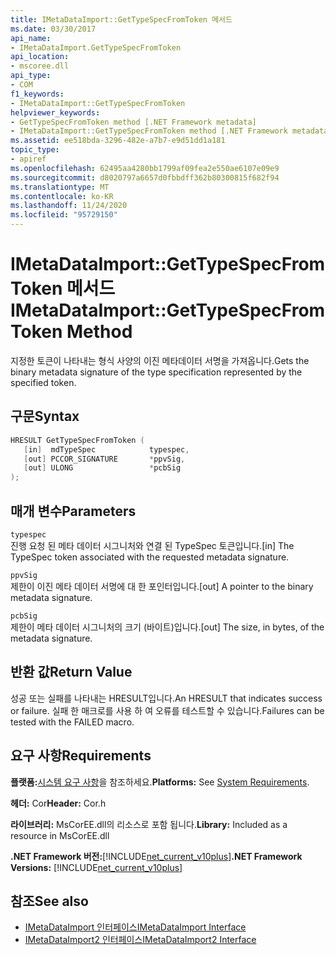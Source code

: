 ```yaml
---
title: IMetaDataImport::GetTypeSpecFromToken 메서드
ms.date: 03/30/2017
api_name:
- IMetaDataImport.GetTypeSpecFromToken
api_location:
- mscoree.dll
api_type:
- COM
f1_keywords:
- IMetaDataImport::GetTypeSpecFromToken
helpviewer_keywords:
- GetTypeSpecFromToken method [.NET Framework metadata]
- IMetaDataImport::GetTypeSpecFromToken method [.NET Framework metadata]
ms.assetid: ee518bda-3296-482e-a7b7-e9d51dd1a181
topic_type:
- apiref
ms.openlocfilehash: 62495aa4280bb1799af09fea2e550ae6107e09e9
ms.sourcegitcommit: d8020797a6657d0fbbdff362b80300815f682f94
ms.translationtype: MT
ms.contentlocale: ko-KR
ms.lasthandoff: 11/24/2020
ms.locfileid: "95729150"
---
```

# <a name="imetadataimportgettypespecfromtoken-method"></a><span data-ttu-id="7d25f-102">IMetaDataImport::GetTypeSpecFromToken 메서드</span><span class="sxs-lookup"><span data-stu-id="7d25f-102">IMetaDataImport::GetTypeSpecFromToken Method</span></span>

<span data-ttu-id="7d25f-103">지정한 토큰이 나타내는 형식 사양의 이진 메타데이터 서명을 가져옵니다.</span><span class="sxs-lookup"><span data-stu-id="7d25f-103">Gets the binary metadata signature of the type specification represented by the specified token.</span></span>  
  
## <a name="syntax"></a><span data-ttu-id="7d25f-104">구문</span><span class="sxs-lookup"><span data-stu-id="7d25f-104">Syntax</span></span>  
  
```cpp  
HRESULT GetTypeSpecFromToken (
   [in]  mdTypeSpec            typespec,
   [out] PCCOR_SIGNATURE       *ppvSig,
   [out] ULONG                 *pcbSig  
);  
```  
  
## <a name="parameters"></a><span data-ttu-id="7d25f-105">매개 변수</span><span class="sxs-lookup"><span data-stu-id="7d25f-105">Parameters</span></span>  

 `typespec`  
 <span data-ttu-id="7d25f-106">진행 요청 된 메타 데이터 시그니처와 연결 된 TypeSpec 토큰입니다.</span><span class="sxs-lookup"><span data-stu-id="7d25f-106">[in] The TypeSpec token associated with the requested metadata signature.</span></span>  
  
 `ppvSig`  
 <span data-ttu-id="7d25f-107">제한이 이진 메타 데이터 서명에 대 한 포인터입니다.</span><span class="sxs-lookup"><span data-stu-id="7d25f-107">[out] A pointer to the binary metadata signature.</span></span>  
  
 `pcbSig`  
 <span data-ttu-id="7d25f-108">제한이 메타 데이터 시그니처의 크기 (바이트)입니다.</span><span class="sxs-lookup"><span data-stu-id="7d25f-108">[out] The size, in bytes, of the metadata signature.</span></span>  
  
## <a name="return-value"></a><span data-ttu-id="7d25f-109">반환 값</span><span class="sxs-lookup"><span data-stu-id="7d25f-109">Return Value</span></span>  

 <span data-ttu-id="7d25f-110">성공 또는 실패를 나타내는 HRESULT입니다.</span><span class="sxs-lookup"><span data-stu-id="7d25f-110">An HRESULT that indicates success or failure.</span></span> <span data-ttu-id="7d25f-111">실패 한 매크로를 사용 하 여 오류를 테스트할 수 있습니다.</span><span class="sxs-lookup"><span data-stu-id="7d25f-111">Failures can be tested with the FAILED macro.</span></span>  
  
## <a name="requirements"></a><span data-ttu-id="7d25f-112">요구 사항</span><span class="sxs-lookup"><span data-stu-id="7d25f-112">Requirements</span></span>  

 <span data-ttu-id="7d25f-113">**플랫폼:**[시스템 요구 사항](../../get-started/system-requirements.md)을 참조하세요.</span><span class="sxs-lookup"><span data-stu-id="7d25f-113">**Platforms:** See [System Requirements](../../get-started/system-requirements.md).</span></span>  
  
 <span data-ttu-id="7d25f-114">**헤더:** Cor</span><span class="sxs-lookup"><span data-stu-id="7d25f-114">**Header:** Cor.h</span></span>  
  
 <span data-ttu-id="7d25f-115">**라이브러리:** MsCorEE.dll의 리소스로 포함 됩니다.</span><span class="sxs-lookup"><span data-stu-id="7d25f-115">**Library:** Included as a resource in MsCorEE.dll</span></span>  
  
 <span data-ttu-id="7d25f-116">**.NET Framework 버전:**[!INCLUDE[net_current_v10plus](../../../../includes/net-current-v10plus-md.md)]</span><span class="sxs-lookup"><span data-stu-id="7d25f-116">**.NET Framework Versions:** [!INCLUDE[net_current_v10plus](../../../../includes/net-current-v10plus-md.md)]</span></span>  
  
## <a name="see-also"></a><span data-ttu-id="7d25f-117">참조</span><span class="sxs-lookup"><span data-stu-id="7d25f-117">See also</span></span>

- [<span data-ttu-id="7d25f-118">IMetaDataImport 인터페이스</span><span class="sxs-lookup"><span data-stu-id="7d25f-118">IMetaDataImport Interface</span></span>](imetadataimport-interface.md)
- [<span data-ttu-id="7d25f-119">IMetaDataImport2 인터페이스</span><span class="sxs-lookup"><span data-stu-id="7d25f-119">IMetaDataImport2 Interface</span></span>](imetadataimport2-interface.md)
